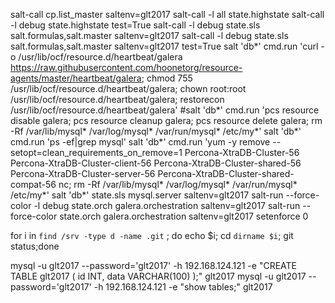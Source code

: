 salt-call cp.list_master saltenv=glt2017
salt-call -l all state.highstate
salt-call -l debug state.highstate test=True
salt-call -l debug state.sls salt.formulas,salt.master saltenv=glt2017
salt-call -l debug state.sls salt.formulas,salt.master saltenv=glt2017 test=True
salt 'db*' cmd.run 'curl -o /usr/lib/ocf/resource.d/heartbeat/galera https://raw.githubusercontent.com/hoonetorg/resource-agents/master/heartbeat/galera; chmod 755 /usr/lib/ocf/resource.d/heartbeat/galera; chown root:root /usr/lib/ocf/resource.d/heartbeat/galera; restorecon /usr/lib/ocf/resource.d/heartbeat/galera'
#salt 'db*' cmd.run 'pcs resource disable galera; pcs resource cleanup galera; pcs resource delete galera; rm -Rf /var/lib/mysql* /var/log/mysql* /var/run/mysql* /etc/my*'
salt 'db*' cmd.run 'ps -ef|grep mysql'
salt 'db*' cmd.run 'yum -y remove --setopt=clean_requirements_on_remove=1 Percona-XtraDB-Cluster-56 Percona-XtraDB-Cluster-client-56 Percona-XtraDB-Cluster-shared-56 Percona-XtraDB-Cluster-server-56 Percona-XtraDB-Cluster-shared-compat-56 nc; rm -Rf /var/lib/mysql* /var/log/mysql* /var/run/mysql* /etc/my*'
salt 'db*' state.sls mysql.server saltenv=glt2017
salt-run --force-color -l debug state.orch galera.orchestration saltenv=glt2017
salt-run --force-color state.orch galera.orchestration saltenv=glt2017
setenforce 0

for i in `find /srv -type d -name .git` ; do echo $i; cd `dirname $i`; git status;done



mysql -u glt2017 --password='glt2017' -h 192.168.124.121 -e "CREATE TABLE glt2017 (           id INT,           data VARCHAR(100)         );" glt2017
mysql -u glt2017 --password='glt2017' -h 192.168.124.121 -e "show tables;" glt2017
